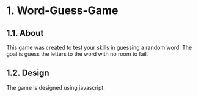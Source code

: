 # 1. Word-Guess-Game

## 1.1. About

This game was created to test your skills in guessing a random word. The goal is guess the letters to the word with no room to fail. 

## 1.2. Design 
The game is designed using javascript. 